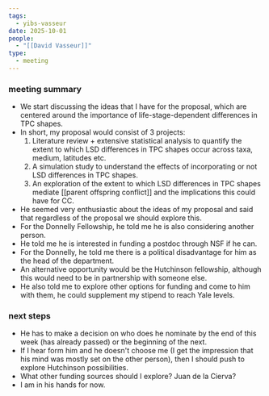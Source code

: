 ```yaml
---
tags:
  - yibs-vasseur
date: 2025-10-01
people:
  - "[[David Vasseur]]"
type:
  - meeting
---
```

### meeting summary
- We start discussing the ideas that I have for the proposal, which are centered around the importance of life-stage-dependent differences in TPC shapes. 
- In short, my proposal would consist of 3 projects:
	1. Literature review + extensive statistical analysis to quantify the extent to which LSD differences in TPC shapes occur across taxa, medium, latitudes etc.
	2. A simulation study to understand the effects of incorporating or not LSD differences in TPC shapes. 
	3. An exploration of the extent to which LSD differences in TPC shapes mediate [[parent offspring conflict]] and the implications this could have for CC. 
- He seemed very enthusiastic about the ideas of my proposal and said that regardless of the proposal we should explore this. 
- For the Donnelly Fellowship, he told me he is also considering another person. 
- He told me he is interested in funding a postdoc through NSF if he can.
- For the Donnelly, he told me there is a political disadvantage for him as the head of the department. 
- An alternative opportunity would be the Hutchinson fellowship, although this would need to be in partnership with someone else. 
- He also told me to explore other options for funding and come to him with them, he could supplement my stipend to reach Yale levels. 
### next steps
- He has to make a decision on who does he nominate by the end of this week (has already passed) or the beginning of the next. 
- If I hear form him and he doesn't choose me (I get the impression that his mind was mostly set on the other person), then I should push to explore Hutchinson possibilities. 
- What other funding sources should I explore? Juan de la Cierva?
- I am in his hands for now. 

